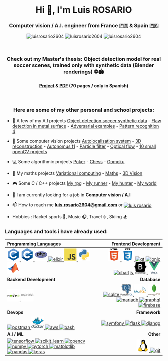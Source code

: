 <h1 align="center">Hi 👋, I'm Luis ROSARIO</h1>
<h3 align="center">Computer vision / A.I. engineer from France 🇫🇷 & Spain 🇪🇸 </h3>

<p align="center"> <img src="https://komarev.com/ghpvc/?username=luisrosario2604&label=Profile%20views&color=cca418&style=flat" alt="luisrosario2604" /> <img src="https://img.shields.io/github/stars/Luisrosario2604" alt="luisrosario2604" /> <img src="https://img.shields.io/badge/Maintained-Yes-2b8945.svg" alt="luisrosario2604" /> </p>

<br />
<div align="center">
<h3>
Check out my Master's thesis: Object detection model for real soccer scenes, trained only with synthetic data (Blender renderings) ⚽🏟️
</h3>
<h4>

[Project](https://github.com/Luisrosario2604/Object-detection-soccer-synthetic-data) &
[PDF](https://github.com/Luisrosario2604/Object-detection-soccer-synthetic-data/blob/main/Docs/TFM_LUIS_ROSARIO_TREMOULET_2023.pdf)  (70 pages / only in Spanish)
</h4>
</div>
<br />

<h3 align="center"> Here are some of my other personal and school projects:</h3>

- 🤖 A few of my A.I projects
[Object detection soccer synthetic data](https://github.com/Luisrosario2604/Object-detection-soccer-synthetic-data) -
[Flaw detection in metal surface](https://github.com/Luisrosario2604/AIVA_2022_METAL) -
[Adversarial examples](https://github.com/Luisrosario2604/Adversarial-examples) -
[Pattern recognition 4](https://github.com/Luisrosario2604/Pattern-recognition-4)

- 👀 Some computer vision projects
[Autolocalisation system](https://github.com/Luisrosario2604/Autolocalisation-System) -
[3D reconstruction](https://github.com/Luisrosario2604/3D-reconstruction) -
[Autonomus f1](https://github.com/Luisrosario2604/Follow-the-line) -
[Particle filter](https://github.com/Luisrosario2604/Particle-filter) -
[Optical flow](https://github.com/Luisrosario2604/Optical-flow-LK-HS) -
[10 small openCV projects](https://github.com/Luisrosario2604/10-small-artificial-vision-projects)

- 💻 Some algorithmic projects
[Poker](https://github.com/Luisrosario2604/All-In) -
[Chess](https://github.com/Luisrosario2604/Chess) -
[Gomoku](https://github.com/Luisrosario2604/Gomoku)

- 📐 My maths projects
[Variational computing](https://github.com/Luisrosario2604/Variational-computing-image-processing) -
[Maths](https://github.com/Luisrosario2604/Maths) -
[3D Vision](https://github.com/Luisrosario2604/3D-Vision)

- 🎮 Some C / C++ projects
[My rpg](https://github.com/Luisrosario2604/Graphical/tree/master/MyRpg) -
[My runner](https://github.com/Luisrosario2604/Graphical/tree/master/MyRunner) -
[My hunter](https://github.com/Luisrosario2604/Graphical/tree/master/MyHunter) -
[My world](https://github.com/Luisrosario2604/Graphical/tree/master/MyWorld)

- 💼 I am currently looking for a job in **Computer vision / A.I**

- 📫 How to reach me **luis.rosario2604@gmail.com** or <a href="https://www.linkedin.com/in/luis-rosario-b82255156" target="blank"><img align="center" src="https://i.stack.imgur.com/gVE0j.png" alt="luis rosario" height="17" width="17" /></a>
</p>

- Hobbies : Racket sports 🎾, Music 🎧, Travel ✈️, Skiing 🏂

<h3 align="left">Languages and tools i have already used:</h3>

| **Programming Languages** | **Frontend Development** |
| :--- | ---:|
| <a href="https://www.cprogramming.com/" target="_blank"> <img src="https://raw.githubusercontent.com/devicons/devicon/master/icons/c/c-original.svg" alt="c" width="40" height="40"/> </a> <a href="https://www.w3schools.com/cpp/" target="_blank"> <img src="https://raw.githubusercontent.com/devicons/devicon/master/icons/cplusplus/cplusplus-original.svg" alt="cplusplus" width="40" height="40"/> </a> <a href="https://www.php.net" target="_blank"> <img src="https://raw.githubusercontent.com/devicons/devicon/master/icons/php/php-original.svg" alt="php" width="40" height="40"/> </a> <a href="https://elixir-lang.org" target="_blank"> <img src="https://www.vectorlogo.zone/logos/elixir-lang/elixir-lang-icon.svg" alt="elixir" width="40" height="40"/> </a> <a href="https://developer.mozilla.org/en-US/docs/Web/JavaScript" target="_blank"> <img src="https://raw.githubusercontent.com/devicons/devicon/master/icons/javascript/javascript-original.svg" alt="javascript" width="40" height="40"/> </a> <a href="https://www.python.org" target="_blank"> <img src="https://raw.githubusercontent.com/devicons/devicon/master/icons/python/python-original.svg" alt="python" width="40" height="40"/> </a> <a href="https://fr.mathworks.com/products/matlab.html" target="_blank"> <img src="https://raw.githubusercontent.com/devicons/devicon/master/icons/matlab/matlab-original.svg" alt="c" width="40" height="40"/> </a> | <a href="https://www.w3.org/html/" target="_blank"> <img src="https://raw.githubusercontent.com/devicons/devicon/master/icons/html5/html5-original-wordmark.svg" alt="html5" width="40" height="40"/> </a> <a href="https://www.w3schools.com/css/" target="_blank"> <img src="https://raw.githubusercontent.com/devicons/devicon/master/icons/css3/css3-original-wordmark.svg" alt="css3" width="40" height="40"/> </a> <a href="https://www.qt.io/" target="_blank"> <img src="https://upload.wikimedia.org/wikipedia/commons/0/0b/Qt_logo_2016.svg" alt="qt" width="40" height="40"/> </a> <a href="https://ionicframework.com" target="_blank"> <img src="https://upload.wikimedia.org/wikipedia/commons/d/d1/Ionic_Logo.svg" alt="ionic" width="40" height="40"/> </a> <a href="https://www.chartjs.org" target="_blank"> <img src="https://www.chartjs.org/media/logo-title.svg" alt="chartjs" width="40" height="40"/> </a> <a href="https://getbootstrap.com" target="_blank"> <img src="https://raw.githubusercontent.com/devicons/devicon/master/icons/bootstrap/bootstrap-plain-wordmark.svg" alt="bootstrap" width="40" height="40"/> </a> <a href="https://vuejs.org/" target="_blank"> <img src="https://raw.githubusercontent.com/devicons/devicon/master/icons/vuejs/vuejs-original-wordmark.svg" alt="vuejs" width="40" height="40"/> </a> |
| **Backend Development** | **Database** |
| <a href="https://nodejs.org" target="_blank"> <img src="https://raw.githubusercontent.com/devicons/devicon/master/icons/nodejs/nodejs-original-wordmark.svg" alt="nodejs" width="40" height="40"/> </a> <a href="https://expressjs.com" target="_blank"> <img src="https://raw.githubusercontent.com/devicons/devicon/master/icons/express/express-original-wordmark.svg" alt="express" width="40" height="40"/> </a> | <a href="https://www.sqlite.org/" target="_blank"> <img src="https://www.vectorlogo.zone/logos/sqlite/sqlite-icon.svg" alt="sqlite" width="40" height="40"/> </a> <a href="https://www.postgresql.org" target="_blank"> <img src="https://raw.githubusercontent.com/devicons/devicon/master/icons/postgresql/postgresql-original-wordmark.svg" alt="postgresql" width="40" height="40"/> </a> <a href="https://www.mysql.com/" target="_blank"> <img src="https://raw.githubusercontent.com/devicons/devicon/master/icons/mysql/mysql-original-wordmark.svg" alt="mysql" width="40" height="40"/> </a> <a href="https://www.mongodb.com/" target="_blank"> <img src="https://raw.githubusercontent.com/devicons/devicon/master/icons/mongodb/mongodb-original-wordmark.svg" alt="mongodb" width="40" height="40"/> </a> <a href="https://mariadb.org/" target="_blank"> <img src="https://www.vectorlogo.zone/logos/mariadb/mariadb-icon.svg" alt="mariadb" width="40" height="40"/> </a> <a href="https://graphql.org" target="_blank"> <img src="https://www.vectorlogo.zone/logos/graphql/graphql-icon.svg" alt="graphql" width="40" height="40"/> </a> <a href="https://www.w3.org/html/" target="_blank"> <a href="https://firebase.google.com/" target="_blank"> <img src="https://www.vectorlogo.zone/logos/firebase/firebase-icon.svg" alt="firebase" width="40" height="40"/> </a>|
| **Devops** | **Framework** |
| <a href="https://postman.com" target="_blank"> <img src="https://www.vectorlogo.zone/logos/getpostman/getpostman-icon.svg" alt="postman" width="40" height="40"/> </a> <a href="https://www.docker.com/" target="_blank"> <img src="https://raw.githubusercontent.com/devicons/devicon/master/icons/docker/docker-original-wordmark.svg" alt="docker" width="40" height="40"/> </a> <a href="https://aws.amazon.com" target="_blank"> <img src="https://www.vectorlogo.zone/logos/amazon_aws/amazon_aws-icon.svg" alt="aws" width="40" height="40"/> </a> <a href="https://www.gnu.org/software/bash/" target="_blank"> <img src="https://www.vectorlogo.zone/logos/gnu_bash/gnu_bash-icon.svg" alt="bash" width="40" height="40"/> </a> | <a href="https://symfony.com" target="_blank"> <img src="https://www.vectorlogo.zone/logos/symfony/symfony-icon.svg" alt="symfony" width="40" height="40"/> </a> <a href="https://flask.palletsprojects.com/" target="_blank"> <img src="https://www.vectorlogo.zone/logos/pocoo_flask/pocoo_flask-icon.svg" alt="flask" width="40" height="40"/> </a> <a href="https://www.djangoproject.com/" target="_blank"> <img src="https://www.vectorlogo.zone/logos/djangoproject/djangoproject-icon.svg" alt="django" width="40" height="40"/> </a> |
| **A.I / ML** | **Other** |
| <a href="https://www.tensorflow.org" target="_blank"> <img src="https://www.vectorlogo.zone/logos/tensorflow/tensorflow-icon.svg" alt="tensorflow" width="40" height="40"/> </a> <a href="https://scikit-learn.org/" target="_blank"> <img src="https://upload.wikimedia.org/wikipedia/commons/0/05/Scikit_learn_logo_small.svg" alt="scikit_learn" width="40" height="40"/> </a> <a href="https://opencv.org/" target="_blank"> <img src="https://www.vectorlogo.zone/logos/opencv/opencv-icon.svg" alt="opencv" width="40" height="40"/> </a> <a href="https://numpy.org/" target="_blank"> <img src="https://www.vectorlogo.zone/logos/numpy/numpy-icon.svg" alt="numpy" width="40" height="40"/> <a href="https://pytorch.org/" target="_blank"> <img src="https://www.vectorlogo.zone/logos/pytorch/pytorch-icon.svg" alt="pytorch" width="40" height="40"/> <a href="https://matplotlib.org/" target="_blank"> <img src="https://matplotlib.org/_static/images/documentation.svg" alt="matplotlib" width="40" height="40"/> <a href="https://pandas.pydata.org/" target="_blank"> <img src="https://upload.wikimedia.org/wikipedia/commons/2/22/Pandas_mark.svg" alt="pandas" width="40" height="40"/> <a href="https://keras.io/" target="_blank"> <img src="https://upload.wikimedia.org/wikipedia/commons/a/ae/Keras_logo.svg" alt="keras" width="40" height="40"/> | <a href="https://www.linux.org/" target="_blank"> <img src="https://raw.githubusercontent.com/devicons/devicon/master/icons/linux/linux-original.svg" alt="linux" width="40" height="40"/> </a> <a href="https://git-scm.com/" target="_blank"> <img src="https://www.vectorlogo.zone/logos/git-scm/git-scm-icon.svg" alt="git" width="40" height="40"/> </a> |
